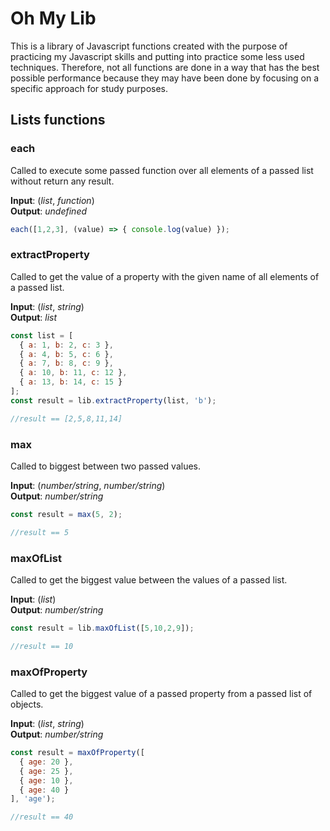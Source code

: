 # Oh My Lib

This is a library of Javascript functions created with the purpose of practicing my Javascript skills and putting into practice some less used techniques. Therefore, not all functions are done in a way that has the best possible performance because they may have been done by focusing on a specific approach for study purposes.

## Lists functions

### each

Called to execute some passed function over all elements of a passed list without return any result.

**Input**: (*list*, *function*)  
**Output**: *undefined*

```javascript
each([1,2,3], (value) => { console.log(value) });
```

### extractProperty

Called to get the value of a property with the given name of all elements of a passed list.

**Input**: (*list*, *string*)  
**Output**: *list*

```javascript
const list = [
  { a: 1, b: 2, c: 3 },
  { a: 4, b: 5, c: 6 },
  { a: 7, b: 8, c: 9 },
  { a: 10, b: 11, c: 12 },
  { a: 13, b: 14, c: 15 }
];
const result = lib.extractProperty(list, 'b');

//result == [2,5,8,11,14]
```

### max

Called to biggest between two passed values.

**Input**: (*number/string*, *number/string*)  
**Output**: *number/string*

```javascript
const result = max(5, 2);

//result == 5
```

### maxOfList

Called to get the biggest value between the values of a passed list.

**Input**: (*list*)  
**Output**: *number/string*

```javascript
const result = lib.maxOfList([5,10,2,9]);

//result == 10
```

### maxOfProperty

Called to get the biggest value of a passed property from a passed list of objects.

**Input**: (*list*, *string*)  
**Output**: *number/string*

```javascript
const result = maxOfProperty([
  { age: 20 },
  { age: 25 },
  { age: 10 },
  { age: 40 }
], 'age');

//result == 40
```
